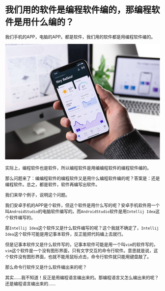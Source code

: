 # 我们用的软件是编程软件编的，那编程软件是用什么编的？

我们手机的APP，电脑的APP。都是软件，我们用的软件都是用编程软件编的。

![211104-01.jpg](../img/07-01.jpg)

实际上，编程软件也是软件，所以编程软件是用编编程软件的编程软件编的。

那么问题来了：编编程软件的编程软件又是用什么编程软件编的呢？答案是：还是编程软件。总之，都是软件，软件再编写出软件。

我们来举个例子，说明这个问题。

我们安卓手机的APP是个软件，但这个软件是用什么写的呢？安卓手机软件用一个叫`AndroidStudio`的电脑软件编写的。而`AndroidStudio`软件是用`Intellij Idea`这个软件编写的。

那`Intellij Idea`这个软件又是什么软件编写的呢？这个我就不确定了，`Intellij Idea`这个软件可能是用记事本软件，反正能把代码编上去就行。

但是记事本软件又是什么软件写的，记事本软件可能是用一个叫`vim`的软件写的，`vim`这个软件是一个没有图形界面，只有文字交互的命令行软件。意思就是说，这个软件没有图形界面，也就不能用鼠标点击，命令行软件就只能用键盘敲了。

那么命令行软件又是什么软件编出来的呢？

其实......我不知道！反正是用编程语言编出来的。那编程语言又怎么编出来的呢？还是编程语言编出来的......
